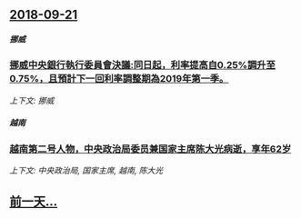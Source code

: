 ## [2018-09-21](/news/2018/09/21/index.md)

##### 挪威
### [挪威中央銀行執行委員會決議:同日起，利率提高自0.25%調升至0.75%，且預計下一回利率調整期為2019年第一季。](/news/2018/09/21/挪威中央銀行執行委員會決議-同日起-利率提高自025-調升至075-且預計下一回利率調整期為2019年第一季.md)
_上下文: 挪威_

##### 越南
### [越南第二号人物，中央政治局委员兼国家主席陈大光病逝，享年62岁 ](/news/2018/09/21/越南第二号人物-中央政治局委员兼国家主席陈大光病逝-享年62岁.md)
_上下文: 中央政治局, 国家主席, 越南, 陈大光_

## [前一天...](/news/2018/09/18/index.md)

